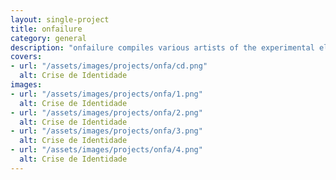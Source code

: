 ```yaml
---
layout: single-project
title: onfailure
category: general
description: "onfailure compiles various artists of the experimental electronic music genre into a special edition issue. Contains a CD, a descriptive booklet and a series of 12 computer generated music visualizations. Each of them is created by a script that processes the CD’s songs and produces prints based on their individual characteristics."
covers:
- url: "/assets/images/projects/onfa/cd.png"
  alt: Crise de Identidade
images:
- url: "/assets/images/projects/onfa/1.png"
  alt: Crise de Identidade
- url: "/assets/images/projects/onfa/2.png"
  alt: Crise de Identidade
- url: "/assets/images/projects/onfa/3.png"
  alt: Crise de Identidade
- url: "/assets/images/projects/onfa/4.png"
  alt: Crise de Identidade
---
```

